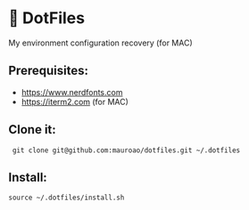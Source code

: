 # :page_facing_up: DotFiles

My environment configuration recovery (for MAC)

## Prerequisites:

- https://www.nerdfonts.com
- https://iterm2.com (for MAC)

## Clone it:

```
 git clone git@github.com:mauroao/dotfiles.git ~/.dotfiles
```

## Install:

```
source ~/.dotfiles/install.sh
```

